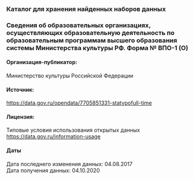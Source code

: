 ### Каталог для хранения найденных наборов данных

### Сведения об образовательных организациях, осуществляющих образовательную деятельность по образовательным программам высшего образования системы Министерства культуры РФ. Форма № ВПО-1 (О)

#### Организация-публикатор:  
Министерство культуры Российской Федерации

#### Источник:  
https://data.gov.ru/opendata/7705851331-statvpofull-time

#### Лицензия:  
Типовые условия использования открытых данных 
https://data.gov.ru/information-usage

#### Даты 
Дата последнего изменения данных: 04.08.2017  
Дата получения данных: 04.10.2020
